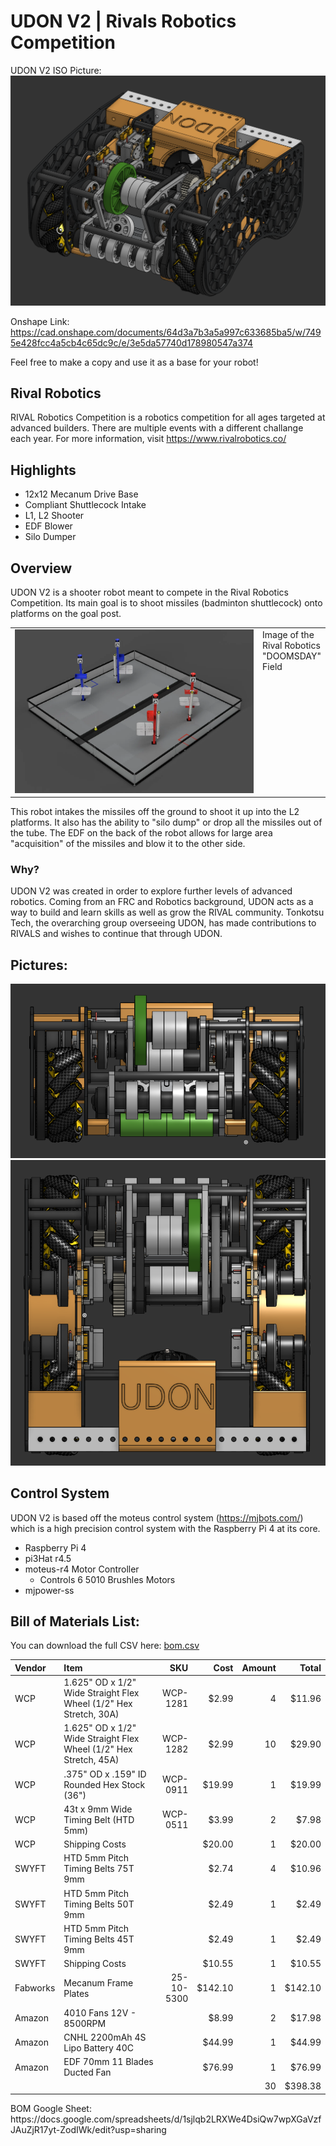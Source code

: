 # UDON V2 | Rivals Robotics Competition
UDON V2 ISO Picture:
![UDON ISO render](Pictures/UdonISOImage.png)

Onshape Link:
https://cad.onshape.com/documents/64d3a7b3a5a997c633685ba5/w/7495e428fcc4a5cb4c65dc9c/e/3e5da57740d178980547a374 

Feel free to make a copy and use it as a base for your robot!

## Rival Robotics
RIVAL Robotics Competition is a robotics competition for all ages targeted at advanced builders. There are multiple events with a different challange each year. For more information, visit https://www.rivalrobotics.co/

## Highlights
- 12x12 Mecanum Drive Base
- Compliant Shuttlecock Intake
- L1, L2 Shooter
- EDF Blower
- Silo Dumper

## Overview
UDON V2 is a shooter robot meant to compete in the Rival Robotics Competition. Its main goal is to shoot missiles (badminton shuttlecock) onto platforms on the goal post.

<table>
  <tr>
    <td valign="top" width="80%">
      <img src="Pictures/RivalFieldImage.png" width="100%" alt="Field ISO Render">
    </td>
    <td valign="top">
        Image of the Rival Robotics "DOOMSDAY" Field
    </td>
  </tr>
</table>

This robot intakes the missiles off the ground to shoot it up into the L2 platforms. It also has the ability to "silo dump" or drop all the missiles out of the tube. The EDF on the back of the robot allows for large area "acquisition" of the missiles and blow it to the other side.

### Why?
UDON V2 was created in order to explore further levels of advanced robotics. Coming from an FRC and Robotics background, UDON acts as a way to build and learn skills as well as grow the RIVAL community. Tonkotsu Tech, the overarching group overseeing UDON, has made contributions to RIVALS and wishes to continue that through UDON.

## Pictures:
![UDON Front View](Pictures/UdonFrontImage.png)
![UDON Top View](Pictures/UdonTopImage.png)

## Control System
UDON V2 is based off the moteus control system (https://mjbots.com/) which is a high precision control system with the Raspberry Pi 4 at its core. 

- Raspberry Pi 4
- pi3Hat r4.5
- moteus-r4 Motor Controller
    - Controls 6 5010 Brushles Motors
- mjpower-ss

## Bill of Materials List:

You can download the full CSV here: [bom.csv](bom.csv)
<table>
  <colgroup>
    <col width="8%" />
    <col width="62%" />
    <col width="10%" />
    <col width="8%" />
    <col width="6%" />
    <col width="6%" />
  </colgroup>
  <thead>
    <tr>
      <th align="left">Vendor</th>
      <th align="left">Item</th>
      <th align="right">SKU</th>
      <th align="right">Cost</th>
      <th align="right">Amount</th>
      <th align="right">Total</th>
    </tr>
  </thead>
  <tbody>
    <tr>
      <td>WCP</td>
      <td>1.625" OD x 1/2" Wide Straight Flex Wheel (1/2" Hex Stretch, 30A)</td>
      <td align="right">WCP-1281</td>
      <td align="right">$2.99</td>
      <td align="right">4</td>
      <td align="right">$11.96</td>
    </tr>
    <tr>
      <td>WCP</td>
      <td>1.625" OD x 1/2" Wide Straight Flex Wheel (1/2" Hex Stretch, 45A)</td>
      <td align="right">WCP-1282</td>
      <td align="right">$2.99</td>
      <td align="right">10</td>
      <td align="right">$29.90</td>
    </tr>
    <tr>
      <td>WCP</td>
      <td>.375" OD x .159" ID Rounded Hex Stock (36")</td>
      <td align="right">WCP-0911</td>
      <td align="right">$19.99</td>
      <td align="right">1</td>
      <td align="right">$19.99</td>
    </tr>
    <tr>
      <td>WCP</td>
      <td>43t x 9mm Wide Timing Belt (HTD 5mm)</td>
      <td align="right">WCP-0511</td>
      <td align="right">$3.99</td>
      <td align="right">2</td>
      <td align="right">$7.98</td>
    </tr>
    <tr>
      <td>WCP</td>
      <td>Shipping Costs</td>
      <td align="right"></td>
      <td align="right">$20.00</td>
      <td align="right">1</td>
      <td align="right">$20.00</td>
    </tr>
    <tr>
      <td>SWYFT</td>
      <td>HTD 5mm Pitch Timing Belts 75T 9mm</td>
      <td align="right"></td>
      <td align="right">$2.74</td>
      <td align="right">4</td>
      <td align="right">$10.96</td>
    </tr>
    <tr>
      <td>SWYFT</td>
      <td>HTD 5mm Pitch Timing Belts 50T 9mm</td>
      <td align="right"></td>
      <td align="right">$2.49</td>
      <td align="right">1</td>
      <td align="right">$2.49</td>
    </tr>
    <tr>
      <td>SWYFT</td>
      <td>HTD 5mm Pitch Timing Belts 45T 9mm</td>
      <td align="right"></td>
      <td align="right">$2.49</td>
      <td align="right">1</td>
      <td align="right">$2.49</td>
    </tr>
    <tr>
      <td>SWYFT</td>
      <td>Shipping Costs</td>
      <td align="right"></td>
      <td align="right">$10.55</td>
      <td align="right">1</td>
      <td align="right">$10.55</td>
    </tr>
    <tr>
      <td>Fabworks</td>
      <td>Mecanum Frame Plates</td>
      <td align="right">25-10-5300</td>
      <td align="right">$142.10</td>
      <td align="right">1</td>
      <td align="right">$142.10</td>
    </tr>
    <tr>
      <td>Amazon</td>
      <td>4010 Fans 12V - 8500RPM</td>
      <td align="right"></td>
      <td align="right">$8.99</td>
      <td align="right">2</td>
      <td align="right">$17.98</td>
    </tr>
    <tr>
      <td>Amazon</td>
      <td>CNHL 2200mAh 4S Lipo Battery 40C</td>
      <td align="right"></td>
      <td align="right">$44.99</td>
      <td align="right">1</td>
      <td align="right">$44.99</td>
    </tr>
    <tr>
      <td>Amazon</td>
      <td>EDF 70mm 11 Blades Ducted Fan</td>
      <td align="right"></td>
      <td align="right">$76.99</td>
      <td align="right">1</td>
      <td align="right">$76.99</td>
    </tr>
    <tr>
      <td></td>
      <td></td>
      <td></td>
      <td></td>
      <td align="right">30</td>
      <td align="right">$398.38</td>
    </tr>
  </tbody>
</table>
BOM Google Sheet: https://docs.google.com/spreadsheets/d/1sjlqb2LRXWe4DsiQw7wpXGaVzfJAuZjR17yt-ZodIWk/edit?usp=sharing

